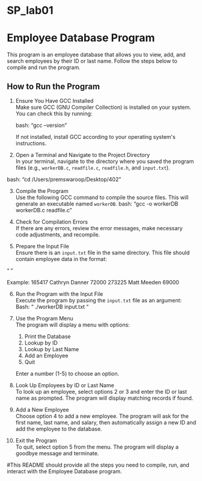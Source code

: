 # SP_lab01
 


# Employee Database Program

This program is an employee database that allows you to view, add, and search employees by their ID or last name. Follow the steps below to compile and run the program.

## How to Run the Program

1. Ensure You Have GCC Installed  
   Make sure GCC (GNU Compiler Collection) is installed on your system. You can check this by running:

   bash:  “gcc –version”

   If not installed, install GCC according to your operating system's instructions.

2. Open a Terminal and Navigate to the Project Directory  
   In your terminal, navigate to the directory where you saved the program files (e.g., `workerDB.c`, `readfile.c`, `readfile.h`, and `input.txt`).
   
bash:  “cd /Users/premswaroop/Desktop/402”

3. Compile the Program  
   Use the following GCC command to compile the source files. This will generate an executable named `workerDB`.
bash: “gcc -o workerDB workerDB.c readfile.c”

4. Check for Compilation Errors  
   If there are any errors, review the error messages, make necessary code adjustments, and recompile.

5. Prepare the Input File  
   Ensure there is an `input.txt` file in the same directory. This file should contain employee data in the format:
  
“<ID> <First Name> <Last Name> <Salary>”

   Example:
   165417 Cathryn Danner 72000
   273225 Matt Meeden 69000

6. Run the Program with the Input File  
   Execute the program by passing the `input.txt` file as an argument:
   Bash:  “  ./workerDB input.txt “

7. Use the Program Menu  
   The program will display a menu with options:
   
   1. Print the Database
   2. Lookup by ID
   3. Lookup by Last Name
   4. Add an Employee
   5. Quit
 
   Enter a number (1-5) to choose an option.

8. Look Up Employees by ID or Last Name  
   To look up an employee, select options 2 or 3 and enter the ID or last name as prompted. The program will display matching records if found.

9. Add a New Employee  
   Choose option 4 to add a new employee. The program will ask for the first name, last name, and salary, then automatically assign a new ID and add the employee to the database.

10. Exit the Program  
   To quit, select option 5 from the menu. The program will display a goodbye message and terminate.


#This README should provide all the steps you need to compile, run, and interact with the Employee Database program.
